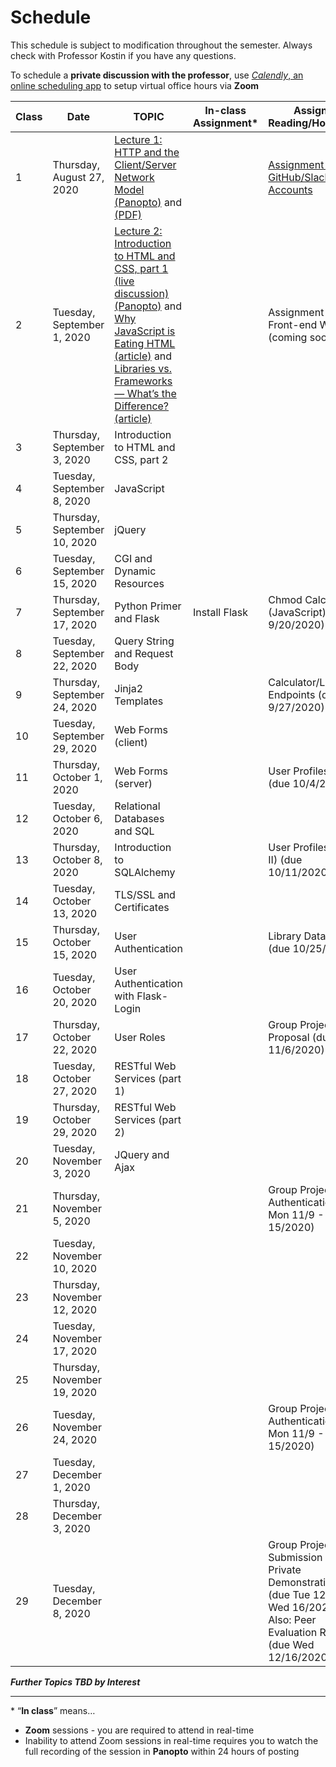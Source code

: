 # Schedule
This schedule is subject to modification throughout the semester. Always check with Professor Kostin if you have any questions.

To schedule a **private discussion with the professor**, use [*Calendly*, an online scheduling app](https://calendly.com/rkostin) to setup virtual office hours via **Zoom**

| Class | Date                         | TOPIC                                                        | In-class Assignment* | Assigned Reading/Homework                                    |
| ----- | ---------------------------- | ------------------------------------------------------------ | -------------------- | ------------------------------------------------------------ |
| 1     | Thursday, August 27, 2020    | [Lecture 1: HTTP and the Client/Server Network Model (Panopto)](https://rochester.hosted.panopto.com/Panopto/Pages/Viewer.aspx?id=8c2473c1-4d2b-4c7f-a834-ac1e0130097b) and [(PDF)](01-http_client-server/http_client-server.pdf) |                      | [Assignment 1: GitHub/Slack Accounts](assignment01-github-slack/instructions.md) |
| 2     | Tuesday, September 1, 2020   | [Lecture 2: Introduction to HTML and CSS, part 1 (live discussion) (Panopto)](https://rochester.hosted.panopto.com/Panopto/Pages/Viewer.aspx?id=733cbec6-e714-4218-80ea-ac29017ef037) and [Why JavaScript is Eating HTML (article)](https://css-tricks.com/why-javascript-is-eating-html/) and [Libraries vs. Frameworks — What’s the Difference? (article)](https://medium.com/better-programming/libraries-vs-frameworks-whats-the-difference-5f28c53dcffe) |                      | Assignment 2: Basic Front-end Webpage (coming soon)          |
| 3     | Thursday, September 3, 2020  | Introduction to HTML and CSS, part 2                         |                      |                                                              |
| 4     | Tuesday, September 8, 2020   | JavaScript                                                   |                      |                                                              |
| 5     | Thursday, September 10, 2020 | jQuery                                                       |                      |                                                              |
| 6     | Tuesday, September 15, 2020  | CGI and Dynamic Resources                                    |                      |                                                              |
| 7     | Thursday, September 17, 2020 | Python Primer and Flask                                      | Install Flask        | Chmod Calculator (JavaScript) (due 9/20/2020)                |
| 8     | Tuesday, September 22, 2020  | Query String and Request Body                                |                      |                                                              |
| 9     | Thursday, September 24, 2020 | Jinja2 Templates                                             |                      | Calculator/Lotto Endpoints (due 9/27/2020)                   |
| 10    | Tuesday, September 29, 2020  | Web Forms (client)                                           |                      |                                                              |
| 11    | Thursday, October 1, 2020    | Web Forms (server)                                           |                      | User Profiles (Part I) (due 10/4/2020)                       |
| 12    | Tuesday, October 6, 2020     | Relational Databases and SQL                                 |                      |                                                              |
| 13    | Thursday, October 8, 2020    | Introduction to SQLAlchemy                                   |                      | User Profiles (Part II) (due 10/11/2020)                     |
| 14    | Tuesday, October 13, 2020    | TLS/SSL and Certificates                                     |                      |                                                              |
| 15    | Thursday, October 15, 2020   | User Authentication                                          |                      | Library Database (due 10/25/2020)                            |
| 16    | Tuesday, October 20, 2020    | User Authentication with  Flask-Login                        |                      |                                                              |
| 17    | Thursday, October 22, 2020   | User Roles                                                   |                      | Group Project Proposal (due Fri 11/6/2020)                   |
| 18    | Tuesday, October 27, 2020    | RESTful Web Services (part 1)                                |                      |                                                              |
| 19    | Thursday, October 29, 2020   | RESTful Web Services (part 2)                                |                      |                                                              |
| 20    | Tuesday, November 3, 2020    | JQuery and Ajax                                              |                      |                                                              |
| 21    | Thursday, November 5, 2020   |                                                              |                      | Group Project Authentication (due Mon 11/9 - Sun 15/2020)    |
| 22    | Tuesday, November 10, 2020   |                                                              |                      |                                                              |
| 23    | Thursday, November 12, 2020  |                                                              |                      |                                                              |
| 24    | Tuesday, November 17, 2020   |                                                              |                      |                                                              |
| 25    | Thursday, November 19, 2020  |                                                              |                      |                                                              |
| 26    | Tuesday, November 24, 2020   |                                                              |                      | Group Project Authentication (due Mon 11/9 - Sun 15/2020)    |
| 27    | Tuesday, December 1, 2020    |                                                              |                      |                                                              |
| 28    | Thursday, December 3, 2020   |                                                              |                      |                                                              |
| 29    | Tuesday, December 8, 2020    |                                                              |                      | Group Project Submission and Private Demonstrations (due Tue 12/8 - Wed 16/2020)<br>Also: Peer Evaluation Rubric (due Wed 12/16/2020) |

***Further Topics TBD by Interest***

<hr>

\* “**In class**” means…

- **Zoom** sessions - you are required to attend in real-time
- Inability to attend Zoom sessions in real-time requires you to watch the full recording of the session in **Panopto** within 24 hours of posting

